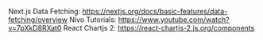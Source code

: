 Next.js Data Fetching: https://nextjs.org/docs/basic-features/data-fetching/overview
Nivo Tutorials: https://www.youtube.com/watch?v=7pXkD8RXat0
React Chartjs 2: https://react-chartjs-2.js.org/components
